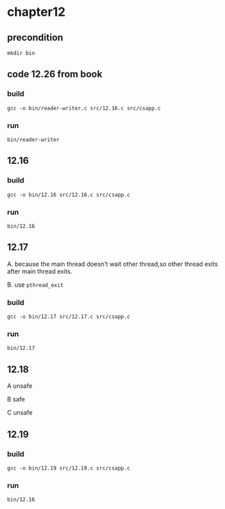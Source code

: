 # chapter12

## precondition
````shell
mkdir bin
````

## code 12.26 from book

### build

    gcc -o bin/reader-writer.c src/12.16.c src/csapp.c

### run

    bin/reader-writer

## 12.16

### build

    gcc -o bin/12.16 src/12.16.c src/csapp.c

### run

    bin/12.16

## 12.17

A. because the main thread doesn't wait other thread,so other thread exits after main thread exits.

B. use `pthread_exit`

### build

    gcc -o bin/12.17 src/12.17.c src/csapp.c

### run

    bin/12.17

## 12.18

A unsafe

B safe

C unsafe

## 12.19

### build

    gcc -o bin/12.19 src/12.19.c src/csapp.c

### run

    bin/12.16
